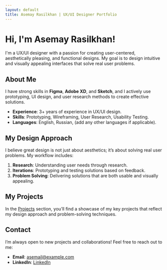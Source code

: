 ```yaml
---
layout: default
title: Asemay Rasilkhan | UX/UI Designer Portfolio
---
```


# Hi, I'm **Asemay Rasilkhan**!

I'm a UX/UI designer with a passion for creating user-centered, aesthetically pleasing, and functional designs. My goal is to design intuitive and visually appealing interfaces that solve real user problems.

## About Me

I have strong skills in **Figma**, **Adobe XD**, and **Sketch**, and I actively use prototyping, UI design, and user research methods to create effective solutions.

- **Experience**: 3+ years of experience in UX/UI design.
- **Skills**: Prototyping, Wireframing, User Research, Usability Testing.
- **Languages**: English, Russian, (add any other languages if applicable).

## My Design Approach

I believe great design is not just about aesthetics; it’s about solving real user problems. My workflow includes:
1. **Research**: Understanding user needs through research.
2. **Iterations**: Prototyping and testing solutions based on feedback.
3. **Problem Solving**: Delivering solutions that are both usable and visually appealing.

## My Projects

In the [Projects](projects.md) section, you’ll find a showcase of my key projects that reflect my design approach and problem-solving techniques.

## Contact

I’m always open to new projects and collaborations! Feel free to reach out to me:

- **Email**: [asemail@example.com](mailto:asemail@example.com)
- **LinkedIn**: [LinkedIn](https://www.linkedin.com/in/asemayer)
